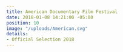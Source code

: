 ```yaml
---
title: American Documentary Film Festival
date: 2018-01-08 14:21:00 -05:00
position: 10
image: "/uploads/American.svg"
details:
- Official Selection 2018
---
```


